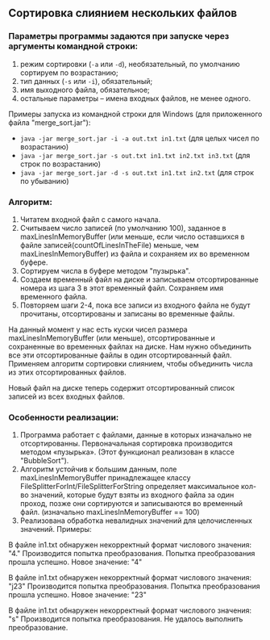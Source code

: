 ## Сортировка слиянием нескольких файлов

### Параметры программы задаются при запуске через аргументы командной строки:
1. режим сортировки (`-a` или `-d`), необязательный, по умолчанию сортируем по возрастанию;
2. тип данных (`-s` или `-i`), обязательный;
3. имя выходного файла, обязательное;
4. остальные параметры – имена входных файлов, не менее одного.

Примеры запуска из командной строки для Windows (для приложенного файла "merge_sort.jar"):
* `java -jar merge_sort.jar -i -a out.txt in1.txt` (для целых чисел по возрастанию)
* `java -jar merge_sort.jar -s out.txt in1.txt in2.txt in3.txt` (для строк по возрастанию)
* `java -jar merge_sort.jar -d -s out.txt in1.txt in2.txt` (для строк по убыванию)

### Алгоритм:
1. Читатем входной файл с самого начала.
2. Считываем число записей (по умолчанию 100), заданное в maxLinesInMemoryBuffer (или меньше, если число оставшихся в файле записей(countOfLinesInTheFile) меньше, чем maxLinesInMemoryBuffer) из файла и сохраняем их во временном буфере.
3. Сортируем числа в буфере методом "пузырька".
4. Создаем временный файл на диске и записываем отсортированные номера из шага 3 в этот временный файл. Сохраняем имя временного файла.
5. Повторяем шаги 2-4, пока все записи из входного файла не будут прочитаны, отсортированы и записаны во временные файлы.

На данный момент у нас есть куски чисел размера maxLinesInMemoryBuffer (или меньше), отсортированные и сохраненные во временных файлах на диске. Нам нужно объединить все эти отсортированные файлы в один отсортированный файл. Применяем алгоритм сортировки слиянием, чтобы объединить числа из этих отсортированных файлов.

Новый файл на диске теперь содержит отсортированный список записей из всех входных файлов.

### Особенности реализации:
1. Программа работает с файлами, данные в которых изначально не отсортированны. Первоначальная сортировка производится методом «пузырька». (Этот функционал реализован в классе "BubbleSort").
2. Алгоритм устойчив к большим данным, поле maxLinesInMemoryBuffer принадлежащее классу FileSplitterForInt/FileSplitterForString определяет максимальное кол-во значений, которые будут взяты из входного файла за один проход, позже они сортируются и записываются во временный файл. (изначально maxLinesInMemoryBuffer == 100)
3. Реализована обработка невалидных значений для целочисленных значений. Примеры:

В файле in1.txt обнаружен некорректный формат числового значения: "4." Производится попытка преобразования.
Попытка преобразования прошла успешно. Новое значение: "4"

В файле in1.txt обнаружен некорректный формат числового значения: "j23" Производится попытка преобразования.
Попытка преобразования прошла успешно. Новое значение: "23"

В файле in1.txt обнаружен некорректный формат числового значения: "s" Производится попытка преобразования.
Не удалось выполнить преобразование.
